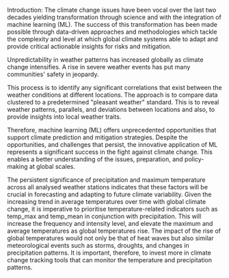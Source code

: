 Introduction: 
The climate change issues have been vocal over the last two decades yielding transformation through science and with the integration of machine learning (ML).  The success of this transformation has been made possible through data-driven approaches and methodologies which tackle the complexity and level at which global climate systems able to adapt and provide critical actionable insights for risks and mitigation. 

Unpredictability in weather patterns has increased globally as climate change intensifies. A rise in severe weather events has put many communities' safety in jeopardy.

This process is to identify any significant correlations that exist between the weather conditions at different locations. The approach is to compare data clustered to a predetermined "pleasant weather" standard. This is to reveal weather patterns, parallels, and deviations between locations and also, to provide insights into local weather traits. 

Therefore, machine learning (ML) offers unprecedented opportunities that support climate prediction and mitigation strategies. Despite the opportunities, and challenges that persist, the innovative application of ML represents a significant success in the fight against climate change. This enables a better understanding of the issues, preparation, and policy-making at global scales.

The persistent significance of precipitation and maximum temperature across all analysed weather stations indicates that these factors will be crucial in forecasting and adapting to future climate variability. Given the increasing trend in average temperatures over time with global climate change, it is imperative to prioritise temperature-related indicators such as temp_max and temp_mean in conjunction with precipitation. This will increase the frequency and intensity level, and elevate the maximum and average temperatures as global temperatures rise. The impact of the rise of global temperatures would not only be that of heat waves but also similar meteorological events such as storms, droughts, and changes in precipitation patterns. It is important, therefore, to invest more in climate change tracking tools that can monitor the temperature and precipitation patterns.

